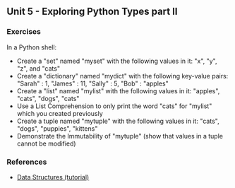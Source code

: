 Unit 5 - Exploring Python Types part II
---

### **Exercises**

In a Python shell:

* Create a "set" named "myset" with the following values in it: "x", "y", "z", and "cats"
* Create a "dictionary" named "mydict" with the following key-value pairs: "Sarah" : 1, "James" : 11, "Sally" : 5, "Bob" : "apples"
* Create a "list" named "mylist" with the following values in it: "apples", "cats", "dogs", "cats"
* Use a List Comprehension to only print the word "cats" for "mylist" which you created previously
* Create a tuple named "mytuple" with the following values in it: "cats", "dogs", "puppies", "kittens"
* Demonstrate the Immutability of "mytuple" (show that values in a tuple cannot be modified)

### References

* [Data Structures (tutorial)](https://docs.python.org/3/tutorial/datastructures.html)
